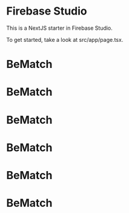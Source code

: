 # Firebase Studio

This is a NextJS starter in Firebase Studio.

To get started, take a look at src/app/page.tsx.
# BeMatch
# BeMatch
# BeMatch
# BeMatch
# BeMatch
# BeMatch
